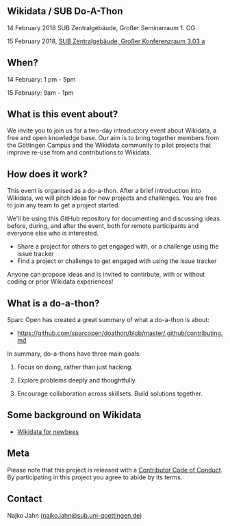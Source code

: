 ## Wikidata / SUB Do-A-Thon

14 February 2018 SUB Zentralgebäude, Großer Seminarraum 1. OG

15 February 2018, [SUB Zentralgebäude, Großer Konferenzraum 3.03 a](https://www.google.com/maps/dir/G%C3%B6ttingen,+G%C3%B6ttingen+station+(train),+G%C3%B6ttingen/51.5400429,9.9357927/@51.5383352,9.9269696,16z/data=!3m1!4b1!4m9!4m8!1m5!1m1!1s0x47a4d4b869a4f7f3:0xf5641a11f0c1fb3c!2m2!1d9.9267731!2d51.5366143!1m0!3e2)

## When?

14 February: 1 pm - 5pm 

15 February: 9am - 1pm

## What is this event about?

We invite you to join us for a two-day introductory event about Wikidata, a free and open knowledge base. Our aim is to bring together members from the Göttingen Campus and the Wikidata community to pilot projects that improve re-use from and contributions to Wikidata.


## How does it work?

This event is organised as a do-a-thon. After a brief introduction into Wikidata, we will pitch ideas for new projects and challenges. You are free to join any team to get a project started. 

We'll be using this GitHub repository for documenting and discussing ideas before, during, and after the event, both for remote participants and everyone else who is interested. 

- Share a project for others to get engaged with, or a challenge using the issue tracker
- Find a project or challenge to get engaged with using the issue tracker

Anyone can propose ideas and is invited to contirbute, with or without coding or prior Wikidata experiences! 

## What is a do-a-thon?

Sparc Open has created a great summary of what a do-a-thon is about:

- <https://github.com/sparcopen/doathon/blob/master/.github/contributing.md>

In summary, do-a-thons have three main goals:

1. Focus on doing, rather than just hacking.

2. Explore problems deeply and thoughtfully.

3. Encourage collaboration across skillsets. Build solutions together.



## Some background on Wikidata

- [Wikidata for newbees](wikidata-newbies.md)

## Meta

Please note that this project is released with a [Contributor Code of Conduct](CONDUCT.md). By participating in this project you agree to abide by its terms.

## Contact

Najko Jahn (najko.jahn@sub.uni-goettingen.de)

